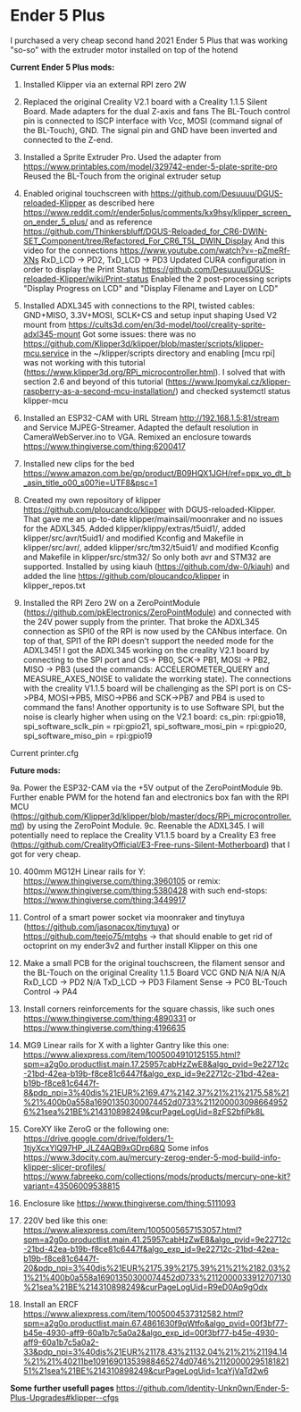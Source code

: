 # Ender 5 Plus

I purchased a very cheap second hand 2021 Ender 5 Plus that was working "so-so" with the extruder motor installed on top of the hotend

**Current Ender 5 Plus mods:**
1. Installed Klipper via an external RPI zero 2W

2. Replaced the original Creality V2.1 board with a Creality 1.1.5 Silent Board.
  Made adapters for the dual Z-axis and fans
  The BL-Touch control pin is connected to ISCP interface with Vcc, MOSI (command signal of the BL-Touch), GND. The signal pin and GND have been inverted and connected to the Z-end.

3. Installed a Sprite Extruder Pro.
  Used the adapter from https://www.printables.com/model/329742-ender-5-plate-sprite-pro
  Reused the BL-Touch from the original extruder setup

4. Enabled original touchscreen with https://github.com/Desuuuu/DGUS-reloaded-Klipper as described here https://www.reddit.com/r/ender5plus/comments/kx9hsy/klipper_screen_on_ender_5_plus/ and as reference
  https://github.com/Thinkersbluff/DGUS-Reloaded_for_CR6-DWIN-SET_Component/tree/Refactored_For_CR6_T5L_DWIN_Display
  And this video for the connections https://www.youtube.com/watch?v=-pZmeRf-XNs
  RxD_LCD -> PD2, TxD_LCD -> PD3
  Updated CURA configuration in order to display the Print Status https://github.com/Desuuuu/DGUS-reloaded-Klipper/wiki/Print-status
  Enabled the 2 post-processing scripts "Display Progress on LCD" and "Display Filename and Layer on LCD"

5. Installed ADXL345 with connections to the RPI, twisted cables: GND+MISO, 3.3V+MOSI, SCLK+CS and setup input shaping
  Used V2 mount from https://cults3d.com/en/3d-model/tool/creality-sprite-adxl345-mount
  Got some issues: there was no https://github.com/Klipper3d/klipper/blob/master/scripts/klipper-mcu.service in the ~/klipper/scripts directory
  and enabling [mcu rpi] was not working with this tutorial (https://www.klipper3d.org/RPi_microcontroller.html).  I solved that with section 2.6 and beyond of this tutorial (https://www.lpomykal.cz/klipper-raspberry-as-a-second-mcu-installation/) and checked systemctl 
  status klipper-mcu

6. Installed an ESP32-CAM with URL Stream http://192.168.1.5:81/stream and Service MJPEG-Streamer. Adapted the default resolution in CameraWebServer.ino to VGA. Remixed an enclosure towards https://www.thingiverse.com/thing:6200417

7. Installed new clips for the bed https://www.amazon.com.be/gp/product/B09HQX1JGH/ref=ppx_yo_dt_b_asin_title_o00_s00?ie=UTF8&psc=1

8. Created my own repository of klipper https://github.com/ploucandco/klipper with DGUS-reloaded-Klipper. That gave me an up-to-date klipper/mainsail/moonraker and no issues for the ADXL345.
  Added klipper/klippy/extras/t5uid1/, added klipper/src/avr/t5uid1/ and modified Kconfig and Makefile in klipper/src/avr/, added klipper/src/tm32/t5uid1/ and modified Kconfig and Makefile in klipper/src/stm32/
  So only both avr and STM32 are supported.
  Installed by using kiauh (https://github.com/dw-0/kiauh) and added the line https://github.com/ploucandco/klipper in klipper_repos.txt

9. Installed the RPI Zero 2W on a ZeroPointModule (https://github.com/pkElectronics/ZeroPointModule) and connected with the 24V power supply from the printer.
  That broke the ADXL345 connection as SPI0 of the RPI is now used by the CANbus interface. On top of that, SPI1 of the RPI doesn't support the needed mode for the ADXL345!
  I got the ADXL345 working on the creality V2.1 board by connecting to the SPI port and CS-> PB0, SCK-> PB1, MOSI -> PB2, MISO -> PB3 (used the commands: ACCELEROMETER_QUERY and MEASURE_AXES_NOISE to validate the worrking state).
  The connections with the creality V1.1.5 board will be challenging as the SPI port is on CS->PB4, MOSI->PB5, MISO->PB6 and SCK->PB7 and PB4 is used to command the fans!
  Another opportunity is to use Software SPI, but the noise is clearly higher when using on the V2.1 board: cs_pin: rpi:gpio18, spi_software_sclk_pin = rpi:gpio21, spi_software_mosi_pin = rpi:gpio20, spi_software_miso_pin = rpi:gpio19
   
Current printer.cfg

**Future mods:**

9a. Power the ESP32-CAM via the +5V output of the ZeroPointModule 
9b. Further enable PWM for the hotend fan and electronics box fan with the RPI MCU (https://github.com/Klipper3d/klipper/blob/master/docs/RPi_microcontroller.md) by using the ZeroPoint Module.
9c. Reenable the ADXL345. I will potentially need to replace the Creality V1.1.5 board by a Creality E3 free (https://github.com/CrealityOfficial/E3-Free-runs-Silent-Motherboard) that I got for very cheap.
 
10. 400mm MG12H Linear rails for Y: https://www.thingiverse.com/thing:3960105 or remix: https://www.thingiverse.com/thing:5380428
  with such end-stops: https://www.thingiverse.com/thing:3449917

11. Control of a smart power socket via moonraker and tinytuya (https://github.com/jasonacox/tinytuya) or https://github.com/teejo75/mtghs -> that should enable to get rid of octoprint on my ender3v2 and further install Klipper on this one

12. Make a small PCB for the original touchscreen, the filament sensor and the BL-Touch on the original Creality 1.1.5 Board
   VCC                        GND
   N/A                        N/A
   N/A                        RxD_LCD -> PD2
   N/A                        TxD_LCD -> PD3
   Filament Sense -> PC0      BL-Touch Control -> PA4

12. Install corners reinforcements for the square chassis, like such ones https://www.thingiverse.com/thing:4890331 or https://www.thingiverse.com/thing:4196635

15. MG9 Linear rails for X with a lighter Gantry like this one: https://www.aliexpress.com/item/1005004910125155.html?spm=a2g0o.productlist.main.17.25957cabHzZwE8&algo_pvid=9e22712c-21bd-42ea-b19b-f8ce81c6447f&algo_exp_id=9e22712c-21bd-42ea-b19b-f8ce81c6447f-8&pdp_npi=3%40dis%21EUR%2169.47%2142.37%21%21%2175.58%21%21%400b0a558a16901350300074452d0733%2112000030986649526%21sea%21BE%214310898249&curPageLogUid=8zFS2bfiPk8L

16. CoreXY like ZeroG or the following one: https://drive.google.com/drive/folders/1-1tjyXcxYlQ97HP_JLZ4AQB9xGDrp68Q
  Some infos https://www.3docity.com.au/mercury-zerog-ender-5-mod-build-info-klipper-slicer-profiles/
  https://www.fabreeko.com/collections/mods/products/mercury-one-kit?variant=43506009538815

17. Enclosure like https://www.thingiverse.com/thing:5111093

18. 220V bed like this one: https://www.aliexpress.com/item/1005005657153057.html?spm=a2g0o.productlist.main.41.25957cabHzZwE8&algo_pvid=9e22712c-21bd-42ea-b19b-f8ce81c6447f&algo_exp_id=9e22712c-21bd-42ea-b19b-f8ce81c6447f-20&pdp_npi=3%40dis%21EUR%2175.39%2175.39%21%21%2182.03%21%21%400b0a558a16901350300074452d0733%2112000033912707130%21sea%21BE%214310898249&curPageLogUid=R9eD0Ap9gOdx

19. Install an ERCF https://www.aliexpress.com/item/1005004537312582.html?spm=a2g0o.productlist.main.67.4861630f9qWtfo&algo_pvid=00f3bf77-b45e-4930-aff9-60a1b7c5a0a2&algo_exp_id=00f3bf77-b45e-4930-aff9-60a1b7c5a0a2-33&pdp_npi=3%40dis%21EUR%21178.43%21132.04%21%21%21194.14%21%21%40211be10916901353988465274d0746%2112000029518182151%21sea%21BE%214310898249&curPageLogUid=1caYjVaTd2w6



**Some further usefull pages**
https://github.com/Identity-Unkn0wn/Ender-5-Plus-Upgrades#klipper--cfgs
